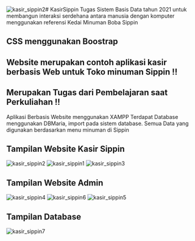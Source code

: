 ![kasir_sippin2](https://github.com/user-attachments/assets/d9ee21ba-be6d-4688-b96a-9a4d255d2a99)# KasirSippin
Tugas Sistem Basis Data tahun 2021 untuk membangun interaksi serdehana antara manusia dengan komputer menggunakan referensi Kedai Minuman Boba Sippin
## CSS menggunakan Boostrap
## Website merupakan contoh aplikasi kasir berbasis Web untuk Toko minuman Sippin !!
## Merupakan Tugas dari Pembelajaran saat Perkuliahan !!
Aplikasi Berbasis Website menggunakan XAMPP
Terdapat Database menggunakan DBMaria, import pada sistem database.
Semua Data yang digunakan berdasarkan menu minuman di Sippin
## Tampilan Website Kasir Sippin
![kasir_sippin2](https://github.com/user-attachments/assets/2deb83f8-7e76-479d-8617-4a5ac670a7dc)
![kasir_sippin1](https://github.com/user-attachments/assets/868a772e-cef9-4c89-ab38-e8ce12569be2)
![kasir_sippin3](https://github.com/user-attachments/assets/77bac7bc-1391-4db8-888f-f4ab353920a3)

## Tampilan Website Admin
![kasir_sippin4](https://github.com/user-attachments/assets/c4a0d39d-13ba-489d-95d1-1b6704ad4225)
![kasir_sippin6](https://github.com/user-attachments/assets/7e86e233-f227-4838-b70f-e7de81ce30ac)
![kasir_sippin5](https://github.com/user-attachments/assets/52c19e63-4289-4930-a4bf-9cfae503dbf5)

## Tampilan Database
![kasir_sippin7](https://github.com/user-attachments/assets/3d51c7d3-539a-4332-ae5c-9a1796b71786)

